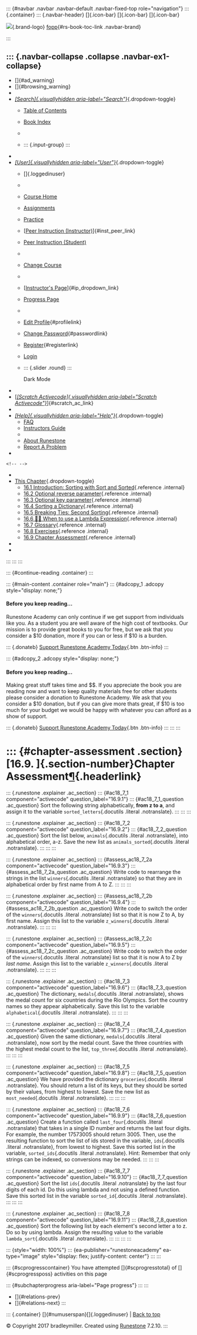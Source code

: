 ::: {#navbar .navbar .navbar-default .navbar-fixed-top role="navigation"}
::: {.container}
::: {.navbar-header}
[]{.icon-bar} []{.icon-bar} []{.icon-bar}

<div>

[![](../_static/img/RAIcon.png)](/runestone/default/user/login){.brand-logo}
[fopp](../index.html){#rs-book-toc-link .navbar-brand}

</div>
:::

::: {.navbar-collapse .collapse .navbar-ex1-collapse}
-   
-   []{#ad_warning}
-   []{#browsing_warning}
-   
-   [*[Search]{.visuallyhidden
    aria-label="Search"}*](#){.dropdown-toggle}
    -   [Table of Contents](../index.html)

    -   [Book Index](../genindex.html)

    -   

    -   ::: {.input-group}
        :::
-   
-   [*[User]{.visuallyhidden aria-label="User"}*](#){.dropdown-toggle}
    -   []{.loggedinuser}

    -   

    -   [Course Home](/ns/course/index)

    -   [Assignments](/assignment/student/chooseAssignment)

    -   [Practice](/runestone/assignments/practice)

    -   [[Peer Instruction
        (Instructor)](/runestone/peer/instructor.html)]{#inst_peer_link}

    -   [Peer Instruction (Student)](/runestone/peer/student.html)

    -   

    -   [Change Course](/runestone/default/courses)

    -   

    -   [[Instructor\'s
        Page](/runestone/admin/index)]{#ip_dropdown_link}

    -   [Progress Page](/runestone/dashboard/studentreport)

    -   

    -   [Edit Profile](/runestone/default/user/profile){#profilelink}

    -   [Change
        Password](/runestone/default/user/change_password){#passwordlink}

    -   [Register](/runestone/default/user/register){#registerlink}

    -   [Login](#)

    -   ::: {.slider .round}
        :::

        Dark Mode
-   
-   [[*[Scratch Activecode]{.visuallyhidden
    aria-label="Scratch Activecode"}*](javascript:runestoneComponents.popupScratchAC())]{#scratch_ac_link}
-   
-   [*[Help]{.visuallyhidden aria-label="Help"}*](#){.dropdown-toggle}
    -   [FAQ](http://runestoneinteractive.org/pages/faq.html)
    -   [Instructors Guide](https://guide.runestone.academy)
    -   
    -   [About Runestone](http://runestoneinteractive.org)
    -   [Report A
        Problem](/runestone/default/reportabug?course=fopp&page=ChapterAssessment)
-   

```{=html}
<!-- -->
```
-   
-   [This Chapter](../index.html){.dropdown-toggle}
    -   [16.1 Introduction: Sorting with Sort and
        Sorted](intro-SortingwithSortandSorted.html){.reference
        .internal}
    -   [16.2 Optional reverse
        parameter](Optionalreverseparameter.html){.reference .internal}
    -   [16.3 Optional key
        parameter](Optionalkeyparameter.html){.reference .internal}
    -   [16.4 Sorting a Dictionary](SortingaDictionary.html){.reference
        .internal}
    -   [16.5 Breaking Ties: Second
        Sorting](SecondarySortOrder.html){.reference .internal}
    -   [16.6 👩‍💻 When to use a Lambda
        Expression](WPWhenToUseLambdaVsFunction.html){.reference
        .internal}
    -   [16.7 Glossary](Glossary.html){.reference .internal}
    -   [16.8 Exercises](Exercises.html){.reference .internal}
    -   [16.9 Chapter Assessment](ChapterAssessment.html){.reference
        .internal}
-   
-   
:::
:::
:::

::: {#continue-reading .container}
:::

::: {#main-content .container role="main"}
::: {#adcopy_1 .adcopy style="display: none;"}
#### Before you keep reading\...

Runestone Academy can only continue if we get support from individuals
like you. As a student you are well aware of the high cost of textbooks.
Our mission is to provide great books to you for free, but we ask that
you consider a \$10 donation, more if you can or less if \$10 is a
burden.

::: {.donateb}
[Support Runestone Academy Today](/runestone/default/donate?ad=1){.btn
.btn-info}
:::

::: {#adcopy_2 .adcopy style="display: none;"}
#### Before you keep reading\...

Making great stuff takes time and \$\$. If you appreciate the book you
are reading now and want to keep quality materials free for other
students please consider a donation to Runestone Academy. We ask that
you consider a \$10 donation, but if you can give more thats great, if
\$10 is too much for your budget we would be happy with whatever you can
afford as a show of support.

::: {.donateb}
[Support Runestone Academy Today](/runestone/default/donate?ad=2){.btn
.btn-info}
:::
:::
:::

::: {#chapter-assessment .section}
[16.9. ]{.section-number}Chapter Assessment[¶](#chapter-assessment "Permalink to this heading"){.headerlink}
============================================================================================================

::: {.runestone .explainer .ac_section}
::: {#ac18_7_1 component="activecode" question_label="16.9.1"}
::: {#ac18_7_1_question .ac_question}
Sort the following string alphabetically, **from z to a**, and assign it
to the variable `sorted_letters`{.docutils .literal .notranslate}.
:::
:::
:::

::: {.runestone .explainer .ac_section}
::: {#ac18_7_2 component="activecode" question_label="16.9.2"}
::: {#ac18_7_2_question .ac_question}
Sort the list below, `animals`{.docutils .literal .notranslate}, into
alphabetical order, a-z. Save the new list as `animals_sorted`{.docutils
.literal .notranslate}.
:::
:::
:::

::: {.runestone .explainer .ac_section}
::: {#assess_ac18_7_2a component="activecode" question_label="16.9.3"}
::: {#assess_ac18_7_2a_question .ac_question}
Write code to rearrange the strings in the list `winners`{.docutils
.literal .notranslate} so that they are in alphabetical order by first
name from A to Z.
:::
:::
:::

::: {.runestone .explainer .ac_section}
::: {#assess_ac18_7_2b component="activecode" question_label="16.9.4"}
::: {#assess_ac18_7_2b_question .ac_question}
Write code to switch the order of the `winners`{.docutils .literal
.notranslate} list so that it is now Z to A, by first name. Assign this
list to the variable `z_winners`{.docutils .literal .notranslate}.
:::
:::
:::

::: {.runestone .explainer .ac_section}
::: {#assess_ac18_7_2c component="activecode" question_label="16.9.5"}
::: {#assess_ac18_7_2c_question .ac_question}
Write code to switch the order of the `winners`{.docutils .literal
.notranslate} list so that it is now A to Z by *last name*. Assign this
list to the variable `z_winners`{.docutils .literal .notranslate}.
:::
:::
:::

::: {.runestone .explainer .ac_section}
::: {#ac18_7_3 component="activecode" question_label="16.9.6"}
::: {#ac18_7_3_question .ac_question}
The dictionary, `medals`{.docutils .literal .notranslate}, shows the
medal count for six countries during the Rio Olympics. Sort the country
names so they appear alphabetically. Save this list to the variable
`alphabetical`{.docutils .literal .notranslate}.
:::
:::
:::

::: {.runestone .explainer .ac_section}
::: {#ac18_7_4 component="activecode" question_label="16.9.7"}
::: {#ac18_7_4_question .ac_question}
Given the same dictionary, `medals`{.docutils .literal .notranslate},
now sort by the medal count. Save the three countries with the highest
medal count to the list, `top_three`{.docutils .literal .notranslate}.
:::
:::
:::

::: {.runestone .explainer .ac_section}
::: {#ac18_7_5 component="activecode" question_label="16.9.8"}
::: {#ac18_7_5_question .ac_question}
We have provided the dictionary `groceries`{.docutils .literal
.notranslate}. You should return a list of its keys, but they should be
sorted by their values, from highest to lowest. Save the new list as
`most_needed`{.docutils .literal .notranslate}.
:::
:::
:::

::: {.runestone .explainer .ac_section}
::: {#ac18_7_6 component="activecode" question_label="16.9.9"}
::: {#ac18_7_6_question .ac_question}
Create a function called `last_four`{.docutils .literal .notranslate}
that takes in a single ID number and returns the last four digits. For
example, the number 17573005 should return 3005. Then, use the resulting
function to sort the list of ids stored in the variable, `ids`{.docutils
.literal .notranslate}, from lowest to highest. Save this sorted list in
the variable, `sorted_ids`{.docutils .literal .notranslate}. Hint:
Remember that only strings can be indexed, so conversions may be needed.
:::
:::
:::

::: {.runestone .explainer .ac_section}
::: {#ac18_7_7 component="activecode" question_label="16.9.10"}
::: {#ac18_7_7_question .ac_question}
Sort the list `ids`{.docutils .literal .notranslate} by the last four
digits of each id. Do this using lambda and not using a defined
function. Save this sorted list in the variable `sorted_id`{.docutils
.literal .notranslate}.
:::
:::
:::

::: {.runestone .explainer .ac_section}
::: {#ac18_7_8 component="activecode" question_label="16.9.11"}
::: {#ac18_7_8_question .ac_question}
Sort the following list by each element's second letter a to z. Do so by
using lambda. Assign the resulting value to the variable
`lambda_sort`{.docutils .literal .notranslate}.
:::
:::
:::
:::

::: {style="width: 100%"}
::: {ea-publisher="runestoneacademy" ea-type="image" style="display: flex; justify-content: center"}
:::
:::

::: {#scprogresscontainer}
You have attempted []{#scprogresstotal} of []{#scprogressposs}
activities on this page

::: {#subchapterprogress aria-label="Page progress"}
:::
:::

-   [[](Exercises.html)]{#relations-prev}
-   [[](../NestedData/toctree.html)]{#relations-next}
:::

::: {.container}
[]{#numuserspan}[]{.loggedinuser} \| [Back to top](#)

© Copyright 2017 bradleymiller. Created using
[Runestone](http://runestoneinteractive.org/) 7.2.10.
:::
